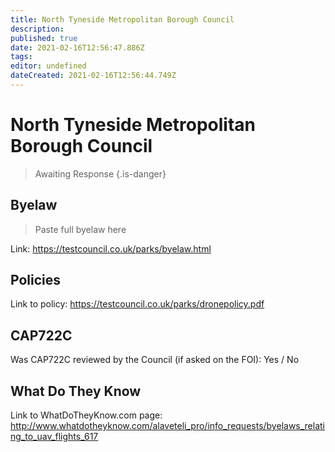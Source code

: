 ```yaml
---
title: North Tyneside Metropolitan Borough Council
description: 
published: true
date: 2021-02-16T12:56:47.886Z
tags: 
editor: undefined
dateCreated: 2021-02-16T12:56:44.749Z
---
```


# North Tyneside Metropolitan Borough Council
>  Awaiting Response
> {.is-danger}

## Byelaw
> Paste full byelaw here

Link:
https://testcouncil.co.uk/parks/byelaw.html

## Policies
Link to policy:
https://testcouncil.co.uk/parks/dronepolicy.pdf

## CAP722C

Was CAP722C reviewed by the Council (if asked on the FOI): Yes / No

## What Do They Know

Link to WhatDoTheyKnow.com page:
http://www.whatdotheyknow.com/alaveteli_pro/info_requests/byelaws_relating_to_uav_flights_617

